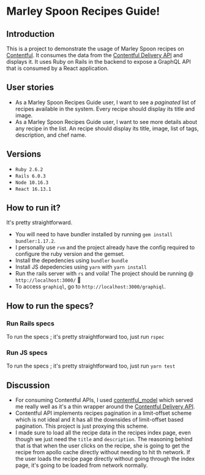 # Marley Spoon Recipes Guide!

## Introduction
This is a project to demonstrate the usage of Marley Spoon recipes on [Contentful](https://contentful.com/). It consumes the data from the [Contentful Delivery API](https://www.contentful.com/developers/docs/references/content-delivery-api) and displays it. It uses Ruby on Rails in the backend to expose a GraphQL API that is consumed by a React application.

## User stories
- As a Marley Spoon Recipes Guide user, I want to see a *paginated* list of recipes available in the system. Every recipe should display its title and image.
- As a Marley Spoon Recipes Guide user, I want to see more details about any recipe in the list. An recipe should display its title, image, list of tags, description, and chef name.

## Versions
- `Ruby 2.6.2`
- `Rails 6.0.3`
- `Node 10.16.3`
- `React 16.13.1`

## How to run it?
It's pretty straightforward.
- You will need to have bundler installed by running
`gem install bundler:1.17.2`.
- I personally use `rvm` and the project already have the config required to configure the ruby version and the gemset.
- Install the depedencies using `bundler`
`bundle`
- Install JS depedencies using `yarn` with
`yarn install`
- Run the rails server with
`rs`
and voila! The project should be running @ `http://localhost:3000/` 🎉
- To access `graphiql`, go to `http://localhost:3000/graphiql`.

## How to run the specs?
### Run Rails specs
To run the specs ; it's pretty straightforward too, just run
`rspec`

### Run JS specs
To run the specs ; it's pretty straightforward too, just run
`yarn test`

## Discussion
- For consuming Contentful APIs, I used [contentful_model](https://github.com/contentful/contentful_model) which served me really well as it's a thin wrapper around the [Contentful Delivery API](https://www.contentful.com/developers/docs/references/content-delivery-api).
- Contentful API implements recipes pagination in a limit-offset scheme which is not ideal and it has all the downsides of limit-offset based pagination. This project is just proxying this scheme.
- I made sure to load all the recipe data in the recipes index page, even though we just need the `title` and `description`. The reasoning behind that is that when the user clicks on the recipe, she is going to get the recipe from apollo cache directly without needing to hit th network. If the user loads the recipe page directly without going through the index page, it's going to be loaded from network normally.
